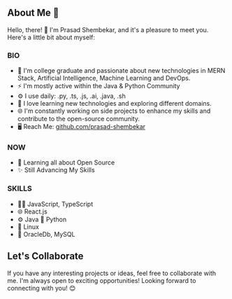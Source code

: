 ## About Me 👋

Hello, there! 👋 I'm Prasad Shembekar, and it's a pleasure to meet you. Here's a little bit about myself:

### BIO  
- 🔭 I'm college graduate and passionate about new technologies in MERN Stack, Artificial Intelligence, Machine Learning and DevOps.
- ⚡️ I'm mostly active within the Java & Python Community
- ⚙️ I use daily: .py, .ts, .js, .ai, .java, .sh 
- 🌱 I love learning new technologies and exploring different domains.
- 🌐 I'm constantly working on side projects to enhance my skills and contribute to the open-source community.
- :desktop_computer: Reach Me: [github.com/prasad-shembekar](https://github.com/prasad-shembekar)

### NOW  
* 🌱 Learning all about Open Source 
* ✨ Still Advancing My Skills 

### SKILLS
* 👨‍💻 JavaScript, TypeScript
* 🌐 React.js
* ⚙️ Java 🐍 Python
* 🐧 Linux
* 💽 OracleDb, MySQL

## Let's Collaborate

If you have any interesting projects or ideas, feel free to collaborate with me. I'm always open to exciting opportunities!
Looking forward to connecting with you! 😊



